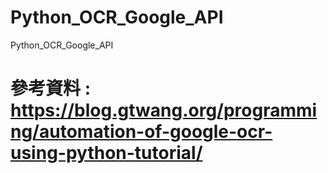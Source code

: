 # Python_OCR_Google_API
Python_OCR_Google_API

# 參考資料 : https://blog.gtwang.org/programming/automation-of-google-ocr-using-python-tutorial/
